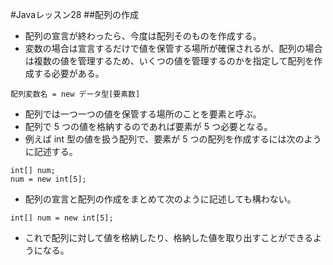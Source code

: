 #Javaレッスン28
##配列の作成
- 配列の宣言が終わったら、今度は配列そのものを作成する。
- 変数の場合は宣言するだけで値を保管する場所が確保されるが、配列の場合は複数の値を管理するため、いくつの値を管理するのかを指定して配列を作成する必要がある。

```
配列変数名 = new データ型[要素数]
```

- 配列では一つ一つの値を保管する場所のことを要素と呼ぶ。
- 配列で 5 つの値を格納するのであれば要素が 5 つ必要となる。
- 例えば int 型の値を扱う配列で、要素が 5 つの配列を作成するには次のように記述する。

```
int[] num;
num = new int[5];
```

- 配列の宣言と配列の作成をまとめて次のように記述しても構わない。

```
int[] num = new int[5];
```

- これで配列に対して値を格納したり、格納した値を取り出すことができるようになる。

